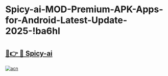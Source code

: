 # Spicy-ai-MOD-Premium-APK-Apps-for-Android-Latest-Update-2025-!ba6hl

# <h2><a href="https://qptnr5.esa.edu.pl?title=Spicy-ai&ref=ba6hl">🔗👉 🔴 Spicy-ai</a></h2>

[![acn](https://github.com/user-attachments/assets/0f9c940e-d8b0-45ae-aac7-cd30a18b3e1c)](https://qptnr5.esa.edu.pl?title=Spicy-ai&ref=ba6hl)

